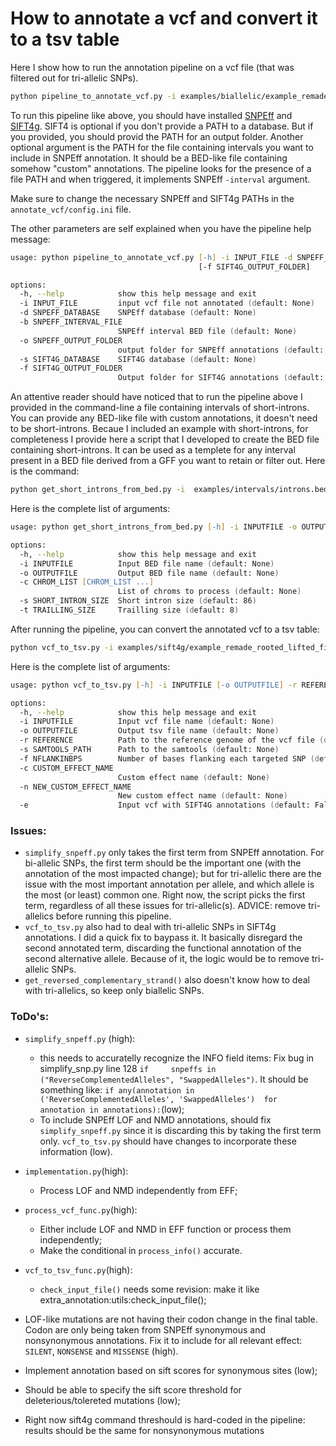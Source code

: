 # How to annotate a vcf and convert it to a tsv table

Here I show how to run the annotation pipeline on a vcf file (that was filtered out for tri-allelic SNPs).
```zsh
python pipeline_to_annotate_vcf.py -i examples/biallelic/example_remade_rooted_lifted_filtered.vcf -d Drosophila_melanogaster -b examples/intervals/short_introns.bed -o examples/snpeff -s /Users/tur92196/local/sift4g/BDGP6.83 -f examples/sift4g
```

To run this pipeline like above, you should have installed [SNPEff](https://pcingola.github.io/SnpEff/) and [SIFT4g](https://sift.bii.a-star.edu.sg/sift4g/). SIFT4 is optional if you don't provide a PATH to a database. But if you provided, you should provid the PATH for an output folder. Another optional argument is the PATH for the file containing intervals you want to include in SNPEff annotation. It should be a BED-like file containing somehow "custom" annotations. The pipeline looks for the presence of a file PATH and when triggered, it implements SNPEff `-interval` argument.

Make sure to change the necessary SNPEff and SIFT4g PATHs in the `annotate_vcf/config.ini` file.

The other parameters are self explained when you have the pipeline help message:
```zsh
usage: python pipeline_to_annotate_vcf.py [-h] -i INPUT_FILE -d SNPEFF_DATABASE [-b SNPEFF_INTERVAL_FILE] -o SNPEFF_OUTPUT_FOLDER [-s SIFT4G_DATABASE]
                                          [-f SIFT4G_OUTPUT_FOLDER]

options:
  -h, --help            show this help message and exit
  -i INPUT_FILE         input vcf file not annotated (default: None)
  -d SNPEFF_DATABASE    SNPEff database (default: None)
  -b SNPEFF_INTERVAL_FILE
                        SNPEff interval BED file (default: None)
  -o SNPEFF_OUTPUT_FOLDER
                        output folder for SNPEff annotations (default: None)
  -s SIFT4G_DATABASE    SIFT4G database (default: None)
  -f SIFT4G_OUTPUT_FOLDER
                        Output folder for SIFT4G annotations (default: None)
```

An attentive reader should have noticed that to run the pipeline above I provided in the command-line a file containing intervals of short-introns. You can provide any BED-like file with custom annotations, it doesn't need to be short-introns. Becaue I included an example with short-introns, for completeness I provide here a script that I developed to create the BED file containing short-introns. It can be used as a templete for any interval present in a BED file derived from a GFF you want to retain or filter out. Here is the command:
```zsh
python get_short_introns_from_bed.py -i  examples/intervals/introns.bed -o examples/intervals/short_introns.bed -c chr2L -s 86 -t 8
```

Here is the complete list of arguments:
```zsh
usage: python get_short_introns_from_bed.py [-h] -i INPUTFILE -o OUTPUTFILE -c CHROM_LIST [CHROM_LIST ...] [-s SHORT_INTRON_SIZE] [-t TRAILLING_SIZE]

options:
  -h, --help            show this help message and exit
  -i INPUTFILE          Input BED file name (default: None)
  -o OUTPUTFILE         Output BED file name (default: None)
  -c CHROM_LIST [CHROM_LIST ...]
                        List of chroms to process (default: None)
  -s SHORT_INTRON_SIZE  Short intron size (default: 86)
  -t TRAILLING_SIZE     Trailling size (default: 8)
```

After running the pipeline, you can convert the annotated vcf to a tsv table:
```zsh
python vcf_to_tsv.py -i examples/sift4g/example_remade_rooted_lifted_filtered_ann_simplified_SIFTpredictions.vcf -o examples/tables/example_remade_rooted_lifted_filtered_ann_table_snpeff_sift4g.vcf -r PATH/TO/REFERENCE -s PATH/TO/SAMTOOLS -f 3 -c short_introns.bed -n SI -e
```

Here is the complete list of arguments:
```zsh
usage: python vcf_to_tsv.py [-h] -i INPUTFILE [-o OUTPUTFILE] -r REFERENCE -s SAMTOOLS_PATH [-f NFLANKINBPS] [-c CUSTOM_EFFECT_NAME] [-n NEW_CUSTOM_EFFECT_NAME] [-e]

options:
  -h, --help            show this help message and exit
  -i INPUTFILE          Input vcf file name (default: None)
  -o OUTPUTFILE         Output tsv file name (default: None)
  -r REFERENCE          Path to the reference genome of the vcf file (default: None)
  -s SAMTOOLS_PATH      Path to the samtools (default: None)
  -f NFLANKINBPS        Number of bases flanking each targeted SNP (default: 3)
  -c CUSTOM_EFFECT_NAME
                        Custom effect name (default: None)
  -n NEW_CUSTOM_EFFECT_NAME
                        New custom effect name (default: None)
  -e                    Input vcf with SIFT4G annotations (default: False)
```

### Issues:
- `simplify_snpeff.py` only takes the first term from SNPEff annotation. For bi-allelic SNPs, the first term should be the important one (with the annotation of the most impacted change); but for tri-allelic there are the issue with the most important annotation per allele, and which allele is the most (or least) common one. Right now, the script picks the first term, regardless of all these issues for tri-allelic(s). ADVICE: remove tri-allelics before running this pipeline.
- `vcf_to_tsv.py` also had to deal with tri-allelic SNPs in SIFT4g annotations. I did a quick fix to baypass it. It basically disregard the second annotated term, discarding the functional annotation of the second alternative allele. Because of it, the logic would be to remove tri-allelic SNPs.
- `get_reversed_complementary_strand()` also doesn't know how to deal with tri-allelics, so keep only biallelic SNPs.

### ToDo's:
- `simplify_snpeff.py` (high):
    - this needs to accuratelly recognize the INFO field items: Fix bug in simplify_snp.py line 128 `if     snpeffs in ("ReverseComplementedAlleles", "SwappedAlleles")`. It should be something like: `if any(annotation in ('ReverseComplementedAlleles', 'SwappedAlleles') 
    for annotation in annotations):`(low);
    - To include SNPEff LOF and NMD annotations, should fix `simplify_snpeff.py` since it is discarding this by taking the first term only. `vcf_to_tsv.py` should have changes to 
    incorporate these information (low).
- `implementation.py`(high):
    - Process LOF and NMD independently from EFF;
- `process_vcf_func.py`(high):
    - Either include LOF and NMD in EFF function or process them independently;
    - Make the conditional in `process_info()` accurate.
- `vcf_to_tsv_func.py`(high):
    - `check_input_file()` needs some revision: make it like extra_annotation:utils:check_input_file();

- LOF-like mutations are not having their codon change in the final table. Codon are only being taken from SNPEff synonymous and nonsynonymous annotations. Fix it to include for 
all relevant effect: `SILENT`, `NONSENSE` and `MISSENSE` (high).
- Implement annotation based on sift scores for synonymous sites (low);
- Should be able to specify the sift score threshold for deleterious/tolereted mutations (low);
- Right now sift4g command threshould is hard-coded in the pipeline: results should be the same for nonsynonymous mutations
